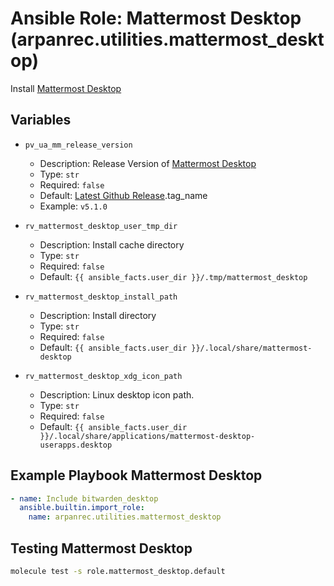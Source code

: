 # Ansible Role: Mattermost Desktop (arpanrec.utilities.mattermost_desktop)

Install [Mattermost Desktop](https://github.com/mattermost/desktop/releases)

## Variables

- `pv_ua_mm_release_version`

  - Description: Release Version of [Mattermost Desktop](https://github.com/mattermost/desktop/releases)
  - Type: `str`
  - Required: `false`
  - Default: [Latest Github Release](https://api.github.com/repos/mattermost/desktop/releases/latest).tag_name
  - Example: `v5.1.0`

- `rv_mattermost_desktop_user_tmp_dir`

  - Description: Install cache directory
  - Type: `str`
  - Required: `false`
  - Default: `{{ ansible_facts.user_dir }}/.tmp/mattermost_desktop`

- `rv_mattermost_desktop_install_path`

  - Description: Install directory
  - Type: `str`
  - Required: `false`
  - Default: `{{ ansible_facts.user_dir }}/.local/share/mattermost-desktop`

- `rv_mattermost_desktop_xdg_icon_path`
  - Description: Linux desktop icon path.
  - Type: `str`
  - Required: `false`
  - Default: `{{ ansible_facts.user_dir }}/.local/share/applications/mattermost-desktop-userapps.desktop`

## Example Playbook Mattermost Desktop

```yaml
- name: Include bitwarden_desktop
  ansible.builtin.import_role:
    name: arpanrec.utilities.mattermost_desktop
```

## Testing Mattermost Desktop

```bash
molecule test -s role.mattermost_desktop.default
```

